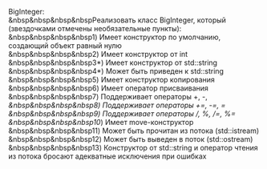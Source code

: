 BigInteger:<br>
&nbsp&nbsp&nbsp&nbspРеализовать класс BigInteger, который (звездочками отмечены необязательные пункты):<br>
&nbsp&nbsp&nbsp&nbsp1) Имеет конcтруктор по умолчанию, создающий объект равный нулю<br>
&nbsp&nbsp&nbsp&nbsp2) Имеет конструктор от int<br>
&nbsp&nbsp&nbsp&nbsp3*) Имеет конструктор от std::string<br>
&nbsp&nbsp&nbsp&nbsp4*) Может быть приведен к std::string<br>
&nbsp&nbsp&nbsp&nbsp5) Имеет конструктор копирования<br>
&nbsp&nbsp&nbsp&nbsp6) Имеет оператор присваивания<br>
&nbsp&nbsp&nbsp&nbsp7) Поддерживает операторы +, -, *<br>
&nbsp&nbsp&nbsp&nbsp8) Поддерживает операторы +=, -=, *=<br>
&nbsp&nbsp&nbsp&nbsp9*) Поддерживает операторы /, %, /=, %=<br>
&nbsp&nbsp&nbsp&nbsp10*) Имеет move-конструктор<br>
&nbsp&nbsp&nbsp&nbsp11) Может быть прочитан из потока (std::istream)<br>
&nbsp&nbsp&nbsp&nbsp12) Может быть выведен в поток (std::ostream)<br>
&nbsp&nbsp&nbsp&nbsp13) Конструктор от std::string и оператор чтения из потока бросают адекватные исключения при ошибках<br>
